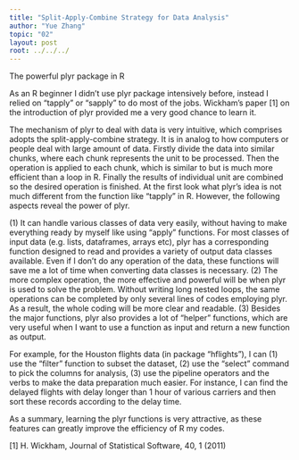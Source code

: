 ```yaml
---
title: "Split-Apply-Combine Strategy for Data Analysis"
author: "Yue Zhang"
topic: "02"
layout: post
root: ../../../
---
```


The powerful plyr package in R

As an R beginner I didn’t use plyr package intensively before, instead I relied on “tapply” or “sapply” to do most of the jobs. Wickham’s paper [1] on the introduction of plyr provided me a very good chance to learn it. 

The mechanism of plyr to deal with data is very intuitive, which comprises adopts the split-apply-combine strategy. It is in analog to how computers or people deal with large amount of data. Firstly divide the data into similar chunks, where each chunk represents the unit to be processed. Then the operation is applied to each chunk, which is similar to but is much more efficient than a loop in R. Finally the results of individual unit are combined so the desired operation is finished. At the first look what plyr’s idea is not much different from the function like “tapply” in R. However, the following aspects reveal the power of plyr. 

(1)	It can handle various classes of data very easily, without having to make everything ready by myself like using “apply” functions. For most classes of input data (e.g. lists, dataframes, arrays etc), plyr has a corresponding function designed to read and provides a variety of output data classes available. Even if I don’t do any operation of the data, these functions will save me a lot of time when converting data classes is necessary.
(2)	The more complex operation, the more effective and powerful will be when plyr is used to solve the problem. Without writing long nested loops, the same operations can be completed by only several lines of codes employing plyr. As a result, the whole coding will be more clear and readable.
(3)	Besides the major functions, plyr also provides a lot of “helper” functions, which are very useful when I want to use a function as input and return a new function as output.

For example, for the Houston flights data (in package “hflights”), I can (1) use the “filter” function to subset the dataset, (2) use the “select” command to pick the columns for analysis, (3) use the pipeline operators and the verbs to make the data preparation much easier. For instance, I can find the delayed flights with delay longer than 1 hour of various carriers and then sort these records according to the delay time. 

As a summary, learning the plyr functions is very attractive, as these features can greatly improve the efficiency of R my codes.


[1] H. Wickham, Journal of Statistical Software, 40, 1 (2011)


